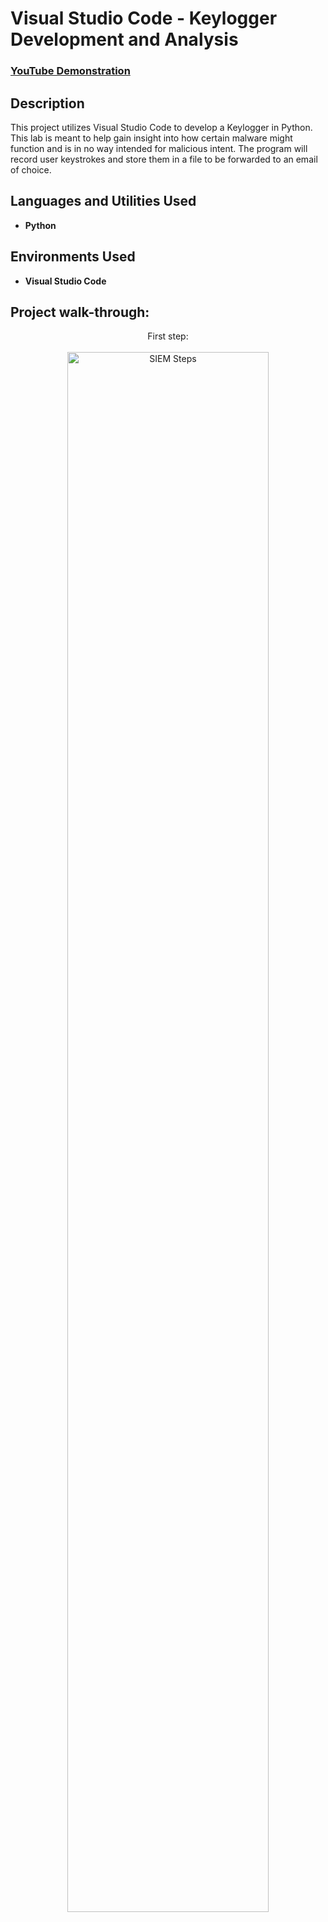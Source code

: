 <h1>Visual Studio Code - Keylogger Development and Analysis</h1>

 ### [YouTube Demonstration]()

<h2>Description</h2>
This project utilizes Visual Studio Code to develop a Keylogger in Python. This lab is meant to help gain insight into how certain malware might function and is in no way intended for malicious intent. The program will record user keystrokes and store them in a file to be forwarded to an email of choice.



<h2>Languages and Utilities Used</h2>

- <b>Python</b> 


<h2>Environments Used </h2>

- <b>Visual Studio Code</b>

<h2>Project walk-through:</h2>

<p align="center">
First step: <br/><br />
<img src="" height="80%" width="80%" alt="SIEM Steps"/>
<br />
<br />
<br />
